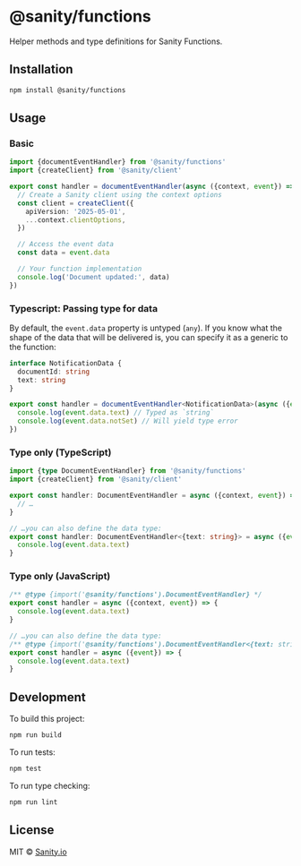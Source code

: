 # @sanity/functions

Helper methods and type definitions for Sanity Functions.

## Installation

```bash
npm install @sanity/functions
```

## Usage

### Basic

```ts
import {documentEventHandler} from '@sanity/functions'
import {createClient} from '@sanity/client'

export const handler = documentEventHandler(async ({context, event}) => {
  // Create a Sanity client using the context options
  const client = createClient({
    apiVersion: '2025-05-01',
    ...context.clientOptions,
  })

  // Access the event data
  const data = event.data

  // Your function implementation
  console.log('Document updated:', data)
})
```

### Typescript: Passing type for data

By default, the `event.data` property is untyped (`any`). If you know what the shape of the data that will be delivered is, you can specify it as a generic to the function:

```ts
interface NotificationData {
  documentId: string
  text: string
}

export const handler = documentEventHandler<NotificationData>(async ({event}) => {
  console.log(event.data.text) // Typed as `string`
  console.log(event.data.notSet) // Will yield type error
})
```

### Type only (TypeScript)

```ts
import {type DocumentEventHandler} from '@sanity/functions'
import {createClient} from '@sanity/client'

export const handler: DocumentEventHandler = async ({context, event}) => {
  // …
}

// …you can also define the data type:
export const handler: DocumentEventHandler<{text: string}> = async ({event}) => {
  console.log(event.data.text)
}
```

### Type only (JavaScript)

```js
/** @type {import('@sanity/functions').DocumentEventHandler} */
export const handler = async ({context, event}) => {
  console.log(event.data.text)
}

// …you can also define the data type:
/** @type {import('@sanity/functions').DocumentEventHandler<{text: string}>} */
export const handler = async ({event}) => {
  console.log(event.data.text)
}
```

## Development

To build this project:

```bash
npm run build
```

To run tests:

```bash
npm test
```

To run type checking:

```bash
npm run lint
```

## License

MIT © [Sanity.io](https://sanity.io)
